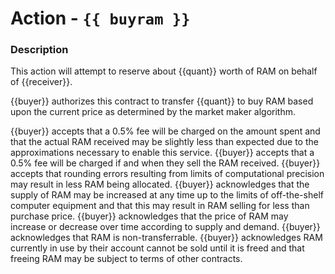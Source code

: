 # Action - `{{ buyram }}`

### Description

This action will attempt to reserve about {{quant}} worth of RAM on behalf of {{receiver}}. 

{{buyer}} authorizes this contract to transfer {{quant}} to buy RAM based upon the current price as determined by the market maker algorithm.

{{buyer}} accepts that a 0.5% fee will be charged on the amount spent and that the actual RAM received may be slightly less than expected due to the approximations necessary to enable this service.
{{buyer}} accepts that a 0.5% fee will be charged if and when they sell the RAM received.
{{buyer}} accepts that rounding errors resulting from limits of computational precision may result in less RAM being allocated.
{{buyer}} acknowledges that the supply of RAM may be increased at any time up to the limits of off-the-shelf computer equipment and that this may result in RAM selling for less than purchase price.
{{buyer}} acknowledges that the price of RAM may increase or decrease over time according to supply and demand.
{{buyer}} acknowledges that RAM is non-transferrable. 
{{buyer}} acknowledges RAM currently in use by their account cannot be sold until it is freed and that freeing RAM may be subject to terms of other contracts.


